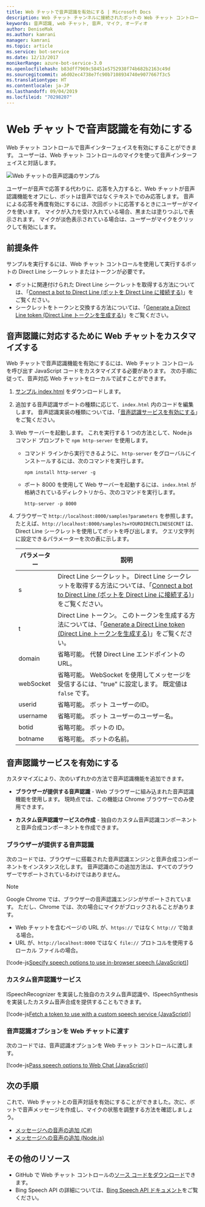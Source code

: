 ```yaml
---
title: Web チャットで音声認識を有効にする | Microsoft Docs
description: Web チャット チャンネルに接続されたボットの Web チャット コントロールで音声認識を有効にする方法について説明します。
keywords: 音声認識, web チャット, 音声, マイク, オーディオ
author: DeniseMak
ms.author: kamrani
manager: kamrani
ms.topic: article
ms.service: bot-service
ms.date: 12/13/2017
monikerRange: azure-bot-service-3.0
ms.openlocfilehash: b83dff7969c58451e5752938f74b682b2163c49d
ms.sourcegitcommit: a6d02ec4738e7fc90b7108934740e9077667f3c5
ms.translationtype: HT
ms.contentlocale: ja-JP
ms.lasthandoff: 09/04/2019
ms.locfileid: "70298207"
---
```

# <a name="enable-speech-in-web-chat"></a>Web チャットで音声認識を有効にする
Web チャット コントロールで音声インターフェイスを有効にすることができます。 ユーザーは、Web チャット コントロールのマイクを使って音声インターフェイスと対話します。

![Web チャットの音声認識のサンプル](~/media/bot-service-channel-webchat/webchat-sample-speech.png)

ユーザーが音声で応答する代わりに、応答を入力すると、Web チャットが音声認識機能をオフにし、ボットは音声ではなくテキストでのみ応答します。 音声による応答を再度有効にするには、次回ボットに応答するときにユーザーがマイクを使います。 マイクが入力を受け入れている場合、黒または塗りつぶしで表示されます。 マイクが淡色表示されている場合は、ユーザーがマイクをクリックして有効にします。

## <a name="prerequisites"></a>前提条件

  サンプルを実行するには、Web チャット コントロールを使用して実行するボットの Direct Line シークレットまたはトークンが必要です。 
  * ボットに関連付けられた Direct Line シークレットを取得する方法については、「[Connect a bot to Direct Line (ボットを Direct Line に接続する)](bot-service-channel-connect-directline.md)」をご覧ください。
  * シークレットをトークンと交換する方法については、「[Generate a Direct Line token (Direct Line トークンを生成する)](rest-api/bot-framework-rest-direct-line-3-0-authentication.md)」をご覧ください。

## <a name="customizing-web-chat-for-speech"></a>音声認識に対応するために Web チャットをカスタマイズする
Web チャットで音声認識機能を有効にするには、Web チャット コントロールを呼び出す JavaScript コードをカスタマイズする必要があります。 次の手順に従って、音声対応 Web チャットをローカルで試すことができます。

1. [サンプル index.html](https://aka.ms/web-chat-speech-sample) をダウンロードします。 <!-- this aka.ms link needs to be updated if the sample location changes -->
2. 追加する音声認識サポートの種類に応じて、`index.html` 内のコードを編集します。 音声認識実装の種類については、「[音声認識サービスを有効にする](#enable-speech-services)」をご覧ください。 
3. Web サーバーを起動します。 これを実行する 1 つの方法として、Node.js コマンド プロンプトで `npm http-server` を使用します。

   * コマンド ラインから実行できるように、`http-server` をグローバルにインストールするには、次のコマンドを実行します。

     ```
     npm install http-server -g
     ```

   * ポート 8000 を使用して Web サーバーを起動するには、`index.html` が格納されているディレクトリから、次のコマンドを実行します。

     ```
     http-server -p 8000
     ```
4. ブラウザーで `http://localhost:8000/samples?parameters` を参照します。 たとえば、`http://localhost:8000/samples?s=YOURDIRECTLINESECRET` は、Direct Line シークレットを使用してボットを呼び出します。 クエリ文字列に設定できるパラメーターを次の表に示します。

   | パラメーター | 説明 |
   |-----------|-------------|
   | s | Direct Line シークレット。 Direct Line シークレットを取得する方法については、「[Connect a bot to Direct Line (ボットを Direct Line に接続する)](bot-service-channel-connect-directline.md)」をご覧ください。 |
   | t | Direct Line トークン。 このトークンを生成する方法については、「[Generate a Direct Line token (Direct Line トークンを生成する)](rest-api/bot-framework-rest-direct-line-3-0-authentication.md)」をご覧ください。 |
   | domain | 省略可能。 代替 Direct Line エンドポイントの URL。  |
   | webSocket | 省略可能。 WebSocket を使用してメッセージを受信するには、"true" に設定します。 既定値は `false` です。 |
   | userid | 省略可能。 ボット ユーザーのID。  |
   | username | 省略可能。 ボット ユーザーのユーザー名。  |
   | botid | 省略可能。 ボットの ID。 |
   | botname | 省略可能。 ボットの名前。 |


## <a name="enable-speech-services"></a>音声認識サービスを有効にする
カスタマイズにより、次のいずれかの方法で音声認識機能を追加できます。

* **ブラウザーが提供する音声認識** - Web ブラウザーに組み込まれた音声認識機能を使用します。 現時点では、この機能は Chrome ブラウザーでのみ使用できます。
<!--* **Use Bing Speech service** - You can use the Bing Speech service to provide speech recognition and synthesis. This way of access speech functionality is supported by a variety of browsers. In this case, the processing is done on a server instead of on the browser.-->
* **カスタム音声認識サービスの作成** - 独自のカスタム音声認識コンポーネントと音声合成コンポーネントを作成できます。

### <a name="browser-provided-speech"></a>ブラウザーが提供する音声認識

次のコードでは、ブラウザーに搭載された音声認識エンジンと音声合成コンポーネントをインスタンス化します。 音声認識のこの追加方法は、すべてのブラウザーでサポートされているわけではありません。 

> [!NOTE] 
> Google Chrome では、ブラウザーの音声認識エンジンがサポートされています。 ただし、Chrome では、次の場合にマイクがブロックされることがあります。
> * Web チャットを含むページの URL が、`https://` ではなく `http://` で始まる場合。
> * URL が、`http://localhost:8000` ではなく `file://` プロトコルを使用するローカル ファイルの場合。

[!code-js[Specify speech options to use in-browser speech (JavaScript)](./includes/code/bot-service-channel-connect-webchat-speech.js#BrowserSpeech)]

<!--### Bing Speech service

The following code instantiates speech recognizer and speech synthesis components that use the Bing Speech service. The recognition and generation of speech is performed on the server. This mechanism is supported in multiple browsers. 

> [!TIP]
> You can use speech recognition priming to improve your bot's speech recognition accuracy if you use the Bing Speech service. For more information, check out the [Speech Support in Bot Framework](https://blog.botframework.com/2017/06/26/Speech-To-Text) blog post.

[!code-js[Specify speech options to use the Bing Speech API (JavaScript)](./includes/code/bot-service-channel-connect-webchat-speech.js#BingSpeech)]

#### Use the Bing Speech service with a token

You also have the option to enable Cognitive Services speech recognition using a token. The token is generated in a secure back end using your API key.

The following example code shows how the token fetch is done from a secure back end to avoid exposing the API key.

[!code-js[Fetch a token to use with the Bing Speech API (JavaScript)](./includes/code/bot-service-channel-connect-webchat-speech.js#FetchToken)]
-->
### <a name="custom-speech-service"></a>カスタム音声認識サービス

ISpeechRecognizer を実装した独自のカスタム音声認識や、ISpeechSynthesis を実装したカスタム音声合成を提供することもできます。 

[!code-js[Fetch a token to use with a custom speech service (JavaScript)](./includes/code/bot-service-channel-connect-webchat-speech.js#CustomSpeechService)]

### <a name="pass-the-speech-options-to-web-chat"></a>音声認識オプションを Web チャットに渡す

次のコードでは、音声認識オプションを Web チャット コントロールに渡します。

[!code-js[Pass speech options to Web Chat (JavaScript)](./includes/code/bot-service-channel-connect-webchat-speech.js#PassSpeechOptionsToWebChat)]

## <a name="next-steps"></a>次の手順
これで、Web チャットとの音声対話を有効にすることができました。次に、ボットで音声メッセージを作成し、マイクの状態を調整する方法を確認しましょう。
* [メッセージへの音声の追加 (C#)](dotnet/bot-builder-dotnet-text-to-speech.md)
* [メッセージへの音声の追加 (Node.js)](nodejs/bot-builder-nodejs-text-to-speech.md)

## <a name="additional-resources"></a>その他のリソース

* GitHub で Web チャット コントロールの[ソース コードをダウンロード](https://github.com/Microsoft/BotFramework-WebChat)できます。
* Bing Speech API の詳細については、[Bing Speech API ドキュメント](https://docs.microsoft.com/azure/cognitive-services/speech/home)をご覧ください。


